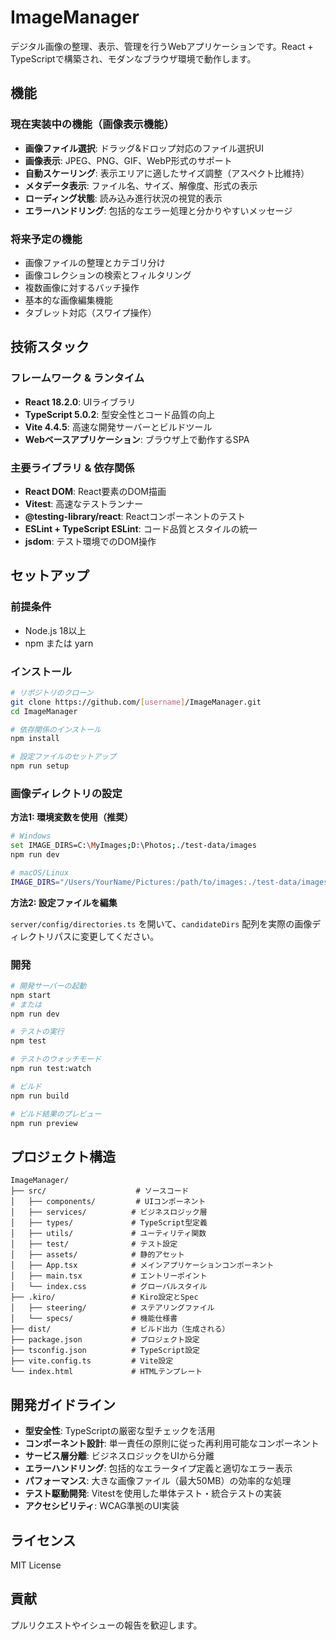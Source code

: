 # ImageManager

デジタル画像の整理、表示、管理を行うWebアプリケーションです。React + TypeScriptで構築され、モダンなブラウザ環境で動作します。

## 機能

### 現在実装中の機能（画像表示機能）
- **画像ファイル選択**: ドラッグ&ドロップ対応のファイル選択UI
- **画像表示**: JPEG、PNG、GIF、WebP形式のサポート
- **自動スケーリング**: 表示エリアに適したサイズ調整（アスペクト比維持）
- **メタデータ表示**: ファイル名、サイズ、解像度、形式の表示
- **ローディング状態**: 読み込み進行状況の視覚的表示
- **エラーハンドリング**: 包括的なエラー処理と分かりやすいメッセージ

### 将来予定の機能
- 画像ファイルの整理とカテゴリ分け
- 画像コレクションの検索とフィルタリング
- 複数画像に対するバッチ操作
- 基本的な画像編集機能
- タブレット対応（スワイプ操作）

## 技術スタック

### フレームワーク & ランタイム
- **React 18.2.0**: UIライブラリ
- **TypeScript 5.0.2**: 型安全性とコード品質の向上
- **Vite 4.4.5**: 高速な開発サーバーとビルドツール
- **Webベースアプリケーション**: ブラウザ上で動作するSPA

### 主要ライブラリ & 依存関係
- **React DOM**: React要素のDOM描画
- **Vitest**: 高速なテストランナー
- **@testing-library/react**: Reactコンポーネントのテスト
- **ESLint + TypeScript ESLint**: コード品質とスタイルの統一
- **jsdom**: テスト環境でのDOM操作

## セットアップ

### 前提条件
- Node.js 18以上
- npm または yarn

### インストール

```bash
# リポジトリのクローン
git clone https://github.com/[username]/ImageManager.git
cd ImageManager

# 依存関係のインストール
npm install

# 設定ファイルのセットアップ
npm run setup
```

### 画像ディレクトリの設定

**方法1: 環境変数を使用（推奨）**

```bash
# Windows
set IMAGE_DIRS=C:\MyImages;D:\Photos;./test-data/images
npm run dev

# macOS/Linux
IMAGE_DIRS="/Users/YourName/Pictures:/path/to/images:./test-data/images" npm run dev
```

**方法2: 設定ファイルを編集**

`server/config/directories.ts` を開いて、`candidateDirs` 配列を実際の画像ディレクトリパスに変更してください。

### 開発

```bash
# 開発サーバーの起動
npm start
# または
npm run dev

# テストの実行
npm test

# テストのウォッチモード
npm run test:watch

# ビルド
npm run build

# ビルド結果のプレビュー
npm run preview
```

## プロジェクト構造

```
ImageManager/
├── src/                    # ソースコード
│   ├── components/         # UIコンポーネント
│   ├── services/          # ビジネスロジック層
│   ├── types/             # TypeScript型定義
│   ├── utils/             # ユーティリティ関数
│   ├── test/              # テスト設定
│   ├── assets/            # 静的アセット
│   ├── App.tsx            # メインアプリケーションコンポーネント
│   ├── main.tsx           # エントリーポイント
│   └── index.css          # グローバルスタイル
├── .kiro/                 # Kiro設定とSpec
│   ├── steering/          # ステアリングファイル
│   └── specs/             # 機能仕様書
├── dist/                  # ビルド出力（生成される）
├── package.json           # プロジェクト設定
├── tsconfig.json          # TypeScript設定
├── vite.config.ts         # Vite設定
└── index.html             # HTMLテンプレート
```

## 開発ガイドライン

- **型安全性**: TypeScriptの厳密な型チェックを活用
- **コンポーネント設計**: 単一責任の原則に従った再利用可能なコンポーネント
- **サービス層分離**: ビジネスロジックをUIから分離
- **エラーハンドリング**: 包括的なエラータイプ定義と適切なエラー表示
- **パフォーマンス**: 大きな画像ファイル（最大50MB）の効率的な処理
- **テスト駆動開発**: Vitestを使用した単体テスト・統合テストの実装
- **アクセシビリティ**: WCAG準拠のUI実装

## ライセンス

MIT License

## 貢献

プルリクエストやイシューの報告を歓迎します。